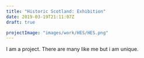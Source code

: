 ```yaml
---
title: "Historic Scotland: Exhibition"
date: 2019-03-19T21:11:07Z
draft: true

projectImage: "images/work/HES/HES.png"
---
```


I am a project. There are many like me but i am unique.
